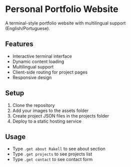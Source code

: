 # Personal Portfolio Website

A terminal-style portfolio website with multilingual support (English/Portuguese).

## Features
- Interactive terminal interface
- Dynamic content loading
- Multilingual support
- Client-side routing for project pages
- Responsive design

## Setup
1. Clone the repository
2. Add your images to the assets folder
3. Create project JSON files in the projects folder
4. Deploy to a static hosting service

## Usage
- Type `.get about Rakell` to see about section
- Type `.get projects` to see projects list
- Type `.get contact` to see contact form